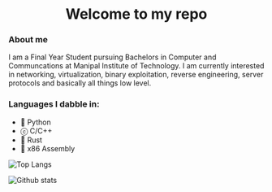 <h1 align="center">
    <b> Welcome to my repo </b>
</h1>

### About me
I am a Final Year Student pursuing Bachelors in Computer and Communcations at Manipal Institute of Technology. I am currently interested in networking, virtualization, binary exploitation, reverse engineering, server protocols and basically all things low level.

### Languages I dabble in:
* 🐍 Python
* ⓒ  C/C++
* 🦞 Rust
* 🎰 x86 Assembly

![Top Langs](https://github-readme-stats.vercel.app/api/top-langs/?username=Skryptonyte&langs_count=5&theme=dark)

![Github stats](https://github-readme-stats.vercel.app/api?username=Skryptonyte&show_icons=true&theme=dark)

<!--
**Skryptonyte/Skryptonyte** is a ✨ _special_ ✨ repository because its `README.md` (this file) appears on your GitHub profile.

Here are some ideas to get you started:

- 🔭 I’m currently working on ...
- 🌱 I’m currently learning ...
- 👯 I’m looking to collaborate on ...
- 🤔 I’m looking for help with ...
- 💬 Ask me about ...
- 📫 How to reach me: ...
- 😄 Pronouns: ...
- ⚡ Fun fact: ...
-->

